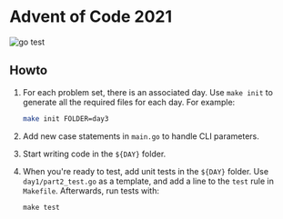 Advent of Code 2021
=

![go test](https://github.com/dlo/aoc2021/actions/workflows/main.yml/badge.svg)

Howto
-

1. For each problem set, there is an associated day. Use `make init` to generate all the required files for each day. For example:
   
    ```sh
    make init FOLDER=day3
    ```
   
2. Add new case statements in `main.go` to handle CLI parameters.

3. Start writing code in the `${DAY}` folder.

4. When you're ready to test, add unit tests in the `${DAY}` folder. Use `day1/part2_test.go` as a template, and add a line to the `test` rule in `Makefile`. Afterwards, run tests with:

    ```shell
   make test
   ```
